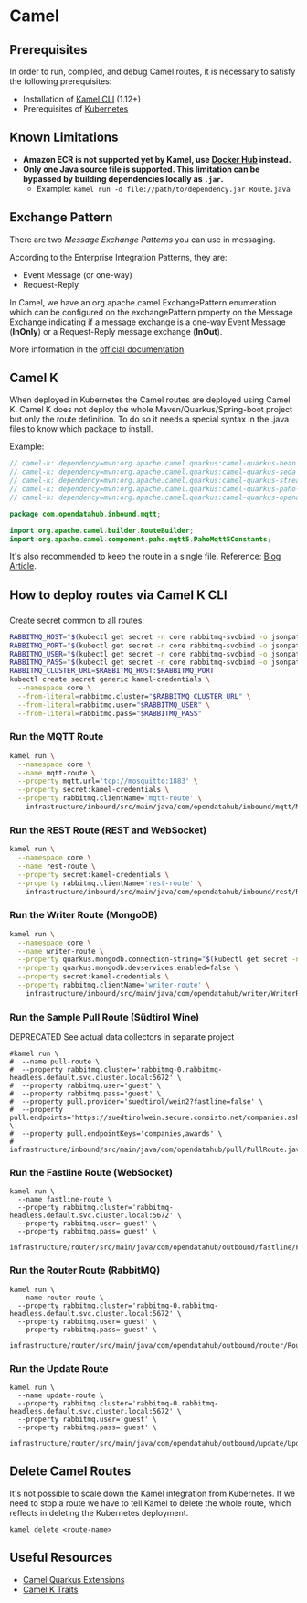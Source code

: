 <!--
SPDX-FileCopyrightText: NOI Techpark <digital@noi.bz.it>

SPDX-License-Identifier: CC0-1.0
-->

# Camel

## Prerequisites

In order to run, compiled, and debug Camel routes, it is necessary to satisfy the following prerequisites:

- Installation of [Kamel CLI](https://github.com/apache/camel-k/releases) (1.12+)
- Prerequisites of [Kubernetes](kubernetes.md#Prerequisites)

## Known Limitations

- **Amazon ECR is not supported yet by Kamel, use [Docker Hub](https://hub.docker.com/) instead.**
- **Only one Java source file is supported. This limitation can be bypassed by building dependencies locally as `.jar`.**
  - Example: `kamel run -d file://path/to/dependency.jar Route.java`

## Exchange Pattern

There are two *Message Exchange Patterns* you can use in messaging.

According to the Enterprise Integration Patterns, they are:

- Event Message (or one-way)
- Request-Reply

In Camel, we have an org.apache.camel.ExchangePattern enumeration which can be configured on the exchangePattern property on the Message Exchange indicating if a message exchange is a one-way Event Message (**InOnly**) or a Request-Reply message exchange (**InOut**).

More information in the [official documentation](https://camel.apache.org/manual/exchange-pattern.html).

## Camel K

When deployed in Kubernetes the Camel routes are deployed using Camel K.
Camel K does not deploy the whole Maven/Quarkus/Spring-boot project but only the route definition. To do so it needs a special syntax in the .java files to know which package to install.

Example:
```java
// camel-k: dependency=mvn:org.apache.camel.quarkus:camel-quarkus-bean
// camel-k: dependency=mvn:org.apache.camel.quarkus:camel-quarkus-seda
// camel-k: dependency=mvn:org.apache.camel.quarkus:camel-quarkus-stream
// camel-k: dependency=mvn:org.apache.camel.quarkus:camel-quarkus-paho-mqtt5
// camel-k: dependency=mvn:org.apache.camel.quarkus:camel-quarkus-openapi-java

package com.opendatahub.inbound.mqtt;

import org.apache.camel.builder.RouteBuilder;
import org.apache.camel.component.paho.mqtt5.PahoMqtt5Constants;
```

It's also recommended to keep the route in a single file.
Reference: [Blog Article](https://piotrminkowski.com/2020/12/08/apache-camel-k-and-quarkus-on-kubernetes/).

## How to deploy routes via Camel K CLI

###
Create secret common to all routes:
```sh
RABBITMQ_HOST="$(kubectl get secret -n core rabbitmq-svcbind -o jsonpath='{.data.host}' | base64 -d)"
RABBITMQ_PORT="$(kubectl get secret -n core rabbitmq-svcbind -o jsonpath='{.data.port}' | base64 -d)"
RABBITMQ_USER="$(kubectl get secret -n core rabbitmq-svcbind -o jsonpath='{.data.username}' | base64 -d)"
RABBITMQ_PASS="$(kubectl get secret -n core rabbitmq-svcbind -o jsonpath='{.data.password}' | base64 -d)"
RABBITMQ_CLUSTER_URL=$RABBITMQ_HOST:$RABBITMQ_PORT
kubectl create secret generic kamel-credentials \
  --namespace core \
  --from-literal=rabbitmq.cluster="$RABBITMQ_CLUSTER_URL" \
  --from-literal=rabbitmq.user="$RABBITMQ_USER" \
  --from-literal=rabbitmq.pass="$RABBITMQ_PASS" 
```

### Run the **MQTT Route**

```sh
kamel run \
  --namespace core \
  --name mqtt-route \
  --property mqtt.url='tcp://mosquitto:1883' \
  --property secret:kamel-credentials \
  --property rabbitmq.clientName='mqtt-route' \
    infrastructure/inbound/src/main/java/com/opendatahub/inbound/mqtt/MqttRoute.java
```

### Run the **REST Route (REST and WebSocket)**

```sh
kamel run \
  --namespace core \
  --name rest-route \
  --property secret:kamel-credentials \
  --property rabbitmq.clientName='rest-route' \
    infrastructure/inbound/src/main/java/com/opendatahub/inbound/rest/RestRoute.java
```

### Run the **Writer Route (MongoDB)**

```sh
kamel run \
  --namespace core \
  --name writer-route \
  --property quarkus.mongodb.connection-string="$(kubectl get secret -n core mongodb-writer-svcbind -o jsonpath='{.data.uri}' | base64 -d)" \
  --property quarkus.mongodb.devservices.enabled=false \
  --property secret:kamel-credentials \
  --property rabbitmq.clientName='writer-route' \
    infrastructure/inbound/src/main/java/com/opendatahub/writer/WriterRoute.java
```

### Run the **Sample Pull Route (Südtirol Wine)**
DEPRECATED
See actual data collectors in separate project
```
#kamel run \
#  --name pull-route \
#  --property rabbitmq.cluster='rabbitmq-0.rabbitmq-headless.default.svc.cluster.local:5672' \
#  --property rabbitmq.user='guest' \
#  --property rabbitmq.pass='guest' \
#  --property pull.provider='suedtirol/wein2?fastline=false' \
#  --property pull.endpoints='https://suedtirolwein.secure.consisto.net/companies.ashx,https://suedtirolwein.secure.consisto.net/awards.ashx' \
#  --property pull.endpointKeys='companies,awards' \
#    infrastructure/inbound/src/main/java/com/opendatahub/pull/PullRoute.java
```

### Run the **Fastline Route (WebSocket)**

```
kamel run \
  --name fastline-route \
  --property rabbitmq.cluster='rabbitmq-headless.default.svc.cluster.local:5672' \
  --property rabbitmq.user='guest' \
  --property rabbitmq.pass='guest' \
    infrastructure/router/src/main/java/com/opendatahub/outbound/fastline/FastlineRoute.java
```

### Run the **Router Route (RabbitMQ)**

```
kamel run \
  --name router-route \
  --property rabbitmq.cluster='rabbitmq-0.rabbitmq-headless.default.svc.cluster.local:5672' \
  --property rabbitmq.user='guest' \
  --property rabbitmq.pass='guest' \
    infrastructure/router/src/main/java/com/opendatahub/outbound/router/RouterRoute.java
```

### Run the **Update Route**

```
kamel run \
  --name update-route \
  --property rabbitmq.cluster='rabbitmq-0.rabbitmq-headless.default.svc.cluster.local:5672' \
  --property rabbitmq.user='guest' \
  --property rabbitmq.pass='guest' \
    infrastructure/router/src/main/java/com/opendatahub/outbound/update/UpdateRoute.java
```

## Delete Camel Routes

It's not possible to scale down the Kamel integration from Kubernetes.
If we need to stop a route we have to tell Kamel to delete the whole route, which reflects in deleting the Kubernetes deployment.

```
kamel delete <route-name>
```

## Useful Resources

- [Camel Quarkus Extensions](https://camel.apache.org/camel-quarkus/2.16.x/reference/index.html)
- [Camel K Traits](https://camel.apache.org/camel-k/1.12.x/traits/traits.html)
